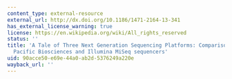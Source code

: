 ```yaml
---
content_type: external-resource
external_url: http://dx.doi.org/10.1186/1471-2164-13-341
has_external_license_warning: true
license: https://en.wikipedia.org/wiki/All_rights_reserved
status: ''
title: 'A Tale of Three Next Generation Sequencing Platforms: Comparison of Ion Torrent,
  Pacific Biosciences and Illumina MiSeq sequencers'
uid: 90acce50-e69e-44a0-ab2d-5376249a220e
wayback_url: ''
---
```

